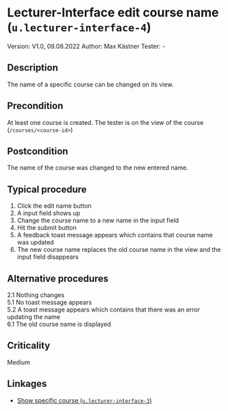 # Lecturer-Interface edit course name (`u.lecturer-interface-4`)


Version: V1.0, 09.08.2022
Author: Max Kästner
Tester: -

## Description

The name of a specific course can be changed on its view.

## Precondition

At least one course is created. The tester is on the view of the course (`/courses/<course-id>`)

## Postcondition

The name of the course was changed to the new entered name.

## Typical procedure

1. Click the edit name button
2. A input field shows up
3. Change the course name to a new name in the input field
4. Hit the submit button
5. A feedback toast message appears which contains that course name was updated
6. The new course name replaces the old course name in the view and the input field disappears

## Alternative procedures

2.1 Nothing changes \
5.1 No toast message appears \
5.2 A toast message appears which contains that there was an error updating the name \
6.1 The old course name is displayed

## Criticality

Medium

## Linkages

- [Show specific course (`u.lecturer-interface-3`)](u-lecturer-interface-03-show-specific-course.md)